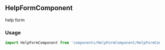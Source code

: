 ## HelpFormComponent

help form 

### Usage

```javascript
import HelpFormComponent from 'components/HelpFormComponent/HelpFormComponent.js';
```
